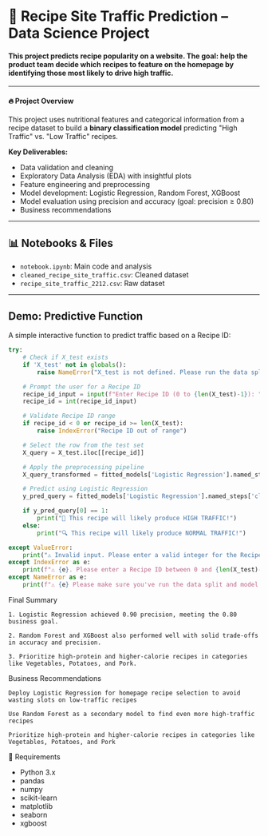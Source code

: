 # 🥗 Recipe Site Traffic Prediction – Data Science Project

#### This project predicts recipe popularity on a website. The goal: help the product team decide which recipes to feature on the homepage by identifying those most likely to drive high traffic.

---

#### 🔥 Project Overview

This project uses nutritional features and categorical information from a recipe dataset to build a **binary classification model** predicting "High Traffic" vs. "Low Traffic" recipes.

**Key Deliverables:**
- Data validation and cleaning
- Exploratory Data Analysis (EDA) with insightful plots
- Feature engineering and preprocessing
- Model development: Logistic Regression, Random Forest, XGBoost
- Model evaluation using precision and accuracy (goal: precision ≥ 0.80)
- Business recommendations

---

## 📊 Notebooks & Files

- `notebook.ipynb`: Main code and analysis
- `cleaned_recipe_site_traffic.csv`: Cleaned dataset
- `recipe_site_traffic_2212.csv`: Raw dataset

---

## Demo: Predictive Function

A simple interactive function to predict traffic based on a Recipe ID:

```python
try:
    # Check if X_test exists
    if 'X_test' not in globals():
        raise NameError("X_test is not defined. Please run the data split and define X_test.")

    # Prompt the user for a Recipe ID
    recipe_id_input = input(f"Enter Recipe ID (0 to {len(X_test)-1}): ").strip()
    recipe_id = int(recipe_id_input)

    # Validate Recipe ID range
    if recipe_id < 0 or recipe_id >= len(X_test):
        raise IndexError("Recipe ID out of range")

    # Select the row from the test set
    X_query = X_test.iloc[[recipe_id]]

    # Apply the preprocessing pipeline
    X_query_transformed = fitted_models['Logistic Regression'].named_steps['preprocess'].transform(X_query)

    # Predict using Logistic Regression
    y_pred_query = fitted_models['Logistic Regression'].named_steps['clf'].predict(X_query_transformed)

    if y_pred_query[0] == 1:
        print("🚀 This recipe will likely produce HIGH TRAFFIC!")
    else:
        print("🔍 This recipe will likely produce NORMAL TRAFFIC!")

except ValueError:
    print("⚠️ Invalid input. Please enter a valid integer for the Recipe ID.")
except IndexError as e:
    print(f"⚠️ {e}. Please enter a Recipe ID between 0 and {len(X_test)-1}.")
except NameError as e:
    print(f"⚠️ {e} Please make sure you've run the data split and model training steps.")
```
Final Summary

    1. Logistic Regression achieved 0.90 precision, meeting the 0.80 business goal.

    2. Random Forest and XGBoost also performed well with solid trade-offs in accuracy and precision.

    3. Prioritize high-protein and higher-calorie recipes in categories like Vegetables, Potatoes, and Pork.

Business Recommendations

    Deploy Logistic Regression for homepage recipe selection to avoid wasting slots on low-traffic recipes

    Use Random Forest as a secondary model to find even more high-traffic recipes

    Prioritize high-protein and higher-calorie recipes in categories like Vegetables, Potatoes, and Pork

🔧 Requirements

- Python 3.x
- pandas
- numpy
- scikit-learn
- matplotlib
- seaborn
- xgboost


